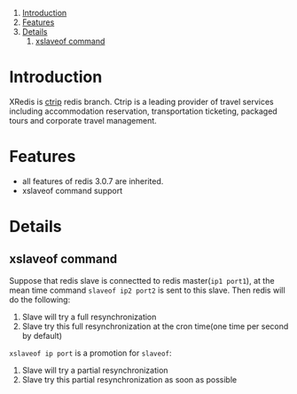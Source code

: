 <!-- MarkdownTOC -->

1. [Introduction](#introduction)
1. [Features](#features)
1. [Details](#details)
    1. [xslaveof command](#xslaveof-command)

<!-- /MarkdownTOC -->



<a name="introduction"></a>
# Introduction
XRedis is [ctrip](http://www.ctrip.com/) redis branch. Ctrip is a leading provider of travel services including accommodation reservation, transportation ticketing, packaged tours and corporate travel management.

<a name="features"></a>
# Features
* all features of redis 3.0.7 are inherited.
* xslaveof command support


<a name="details"></a>
# Details

<a name="xslaveof-command"></a>
## xslaveof command

Suppose that redis slave is connectted to redis master(`ip1 port1`), at the mean time command `slaveof ip2 port2` is sent to this slave. Then redis will do the following:

1. Slave will try a full resynchronization  
2. Slave try this full resynchronization at the cron time(one time per second by default)

`xslaveof ip port` is a promotion for `slaveof`:

1. Slave will try a partial resynchronization
2. Slave try this partial resynchronization as soon as possible